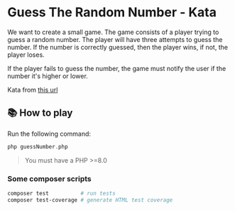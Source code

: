 # Guess The Random Number - Kata

We want to create a small game. The game consists of a player trying to guess a random number. The player will have
three attempts to guess the number. If the number is correctly guessed, then the player wins, if not, the player loses.

If the player fails to guess the number, the game must notify the user if the number it's higher or lower.

Kata from [this url](https://www.codurance.com/katalyst/random-number-kata)

## 📚 How to play

Run the following command:
```php
php guessNumber.php
```

> You must have a PHP >=8.0

### Some composer scripts

```bash
composer test          # run tests
composer test-coverage # generate HTML test coverage
```